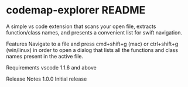 # codemap-explorer README

A simple vs code extension that scans your open file, extracts function/class names, and presents a convenient list for swift navigation.

Features
Navigate to a file and press cmd+shift+g (mac) or ctrl+shift+g (win/linux) in order to open a dialog that lists all the functions and class names present in the active file.

Requirements
vscode 1.1.6 and above

Release Notes
1.0.0
Initial release
